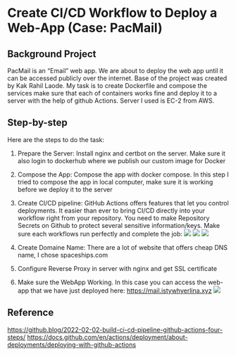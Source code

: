 # Create CI/CD Workflow to Deploy a Web-App (Case: PacMail)

## Background Project
PacMail is an “Email” web app. We are about to deploy the web app until it can be accessed publicly over the internet. Base of the project was created by Kak Rahil Laode. My task is to create Dockerfile and compose the services make sure that each of containers works fine and deploy it to a server with the help of github Actions. Server I used is EC-2 from AWS. 


## Step-by-step
Here are the steps to do the task:
1. Prepare the Server: Install nginx and certbot on the server. Make sure it also login to dockerhub where we publish our custom image for Docker
2. Compose the App: Compose the app with docker compose. In this step I tried to compose the app in local computer, make sure it is working before we deploy it to the server
3. Create CI/CD pipeline: GitHub Actions offers features that let you control deployments. It easier than ever to bring CI/CD directly into your workflow right from your repository. You need to make Repository Secrets on Github to protect several sensitive information/keys.
   Make sure each workflows run perfectly and complete the job:
   ![](image/CI-Testing.png)
   ![](image/CD-PushToRegistry.png)
   ![](CD-Production.png)
   
5. Create Domaine Name: There are a lot of website that offers cheap DNS name, I chose spaceships.com
6. Configure Reverse Proxy in server with nginx and get SSL certificate
7. Make sure the WebApp Working. In this case you can access the web-app that we have just deployed here: https://mail.istywhyerlina.xyz
   ![](web.png)

## Reference
https://github.blog/2022-02-02-build-ci-cd-pipeline-github-actions-four-steps/
https://docs.github.com/en/actions/deployment/about-deployments/deploying-with-github-actions
